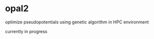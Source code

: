 # opal2
optimize pseudopotentials using genetic algorithm in HPC environment

currently in progress
